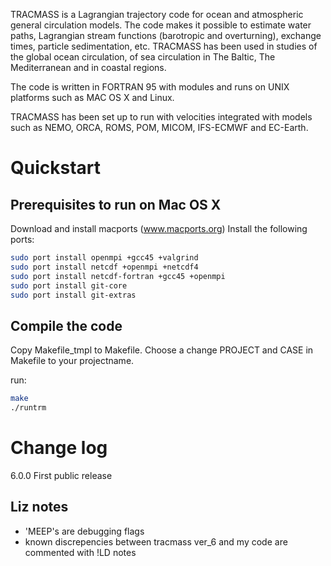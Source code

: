 TRACMASS is a Lagrangian trajectory code for ocean and atmospheric general circulation models. The code makes it possible to estimate water paths, Lagrangian stream functions (barotropic and overturning), exchange times, particle sedimentation, etc. TRACMASS has been used in studies of the global ocean circulation, of sea circulation in The Baltic, The Mediterranean and in coastal regions.

The code is written in FORTRAN 95 with modules and runs on UNIX platforms such as MAC OS X and Linux.

TRACMASS has been set up to run with velocities integrated with models such as NEMO, ORCA, ROMS, POM, MICOM, IFS-ECMWF and EC-Earth.


Quickstart
==========

Prerequisites to run on Mac OS X
--------------------------------

Download and install macports (www.macports.org)
Install the following ports:

```sh
sudo port install openmpi +gcc45 +valgrind
sudo port install netcdf +openmpi +netcdf4 
sudo port install netcdf-fortran +gcc45 +openmpi
sudo port install git-core 
sudo port install git-extras
```


Compile the code
----------------
Copy Makefile_tmpl to Makefile. Choose a change PROJECT and CASE in Makefile to your projectname.

run:

```bash
make
./runtrm
```


Change log
==========


6.0.0 First public release

Liz notes
----------

- 'MEEP's are debugging flags
- known discrepencies between tracmass ver_6 and my code are commented with !LD notes

